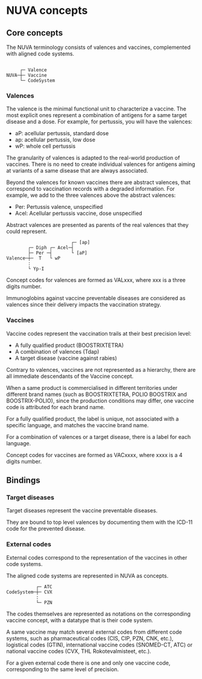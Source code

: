 # NUVA concepts #
## Core concepts ##
The NUVA terminology consists of valences and vaccines, complemented with aligned code systems.
```
                 
     ┌─ Valence 
NUVA─┼─ Vaccine   
     └─ CodeSystem
```
### Valences ###
The valence is the minimal functional unit to characterize a vaccine. The most explicit ones represent a combination of antigens for a same target disease and a dose. For example, for pertussis, you will have the valences:

- aP: acellular pertussis, standard dose
- ap: acellular pertussis, low dose
- wP: whole cell pertussis

The granularity of valences is adapted to the real-world production of vaccines. There is no need to create individual valences for antigens aiming at variants of a same disease that are always associated. 

Beyond the valences for known vaccines there are abstract valences, that correspond to vaccination records with a degraded information. For example, we add to the three valences above the abstract valences:

- Per: Pertussis valence, unspecified
- Acel: Acellular pertussis vaccine, dose unspecified

Abstract valences are presented as parents of the real valences that they could represent.
```
                        ┌─ [ap]
        ┌─ Diph ┌─ Acel─┤
        ├─ Per ─┤       └ [aP]
Valence─┼─  T   └ wP
        :
        └ Yp-I
```

Concept codes for valences are formed as VALxxx, where xxx is a three digits number.

Immunoglobins against vaccine preventable diseases are considered as valences since their delivery impacts the vaccination strategy.
### Vaccines ###
Vaccine codes represent the vaccination trails at their best precision level:
- A fully qualified product (BOOSTRIXTETRA)
- A combination of valences (Tdap)
- A target disease (vaccine against rabies)

Contrary to valences, vaccines are not represented as a hierarchy, there are all immediate descendants of the Vaccine concept.

When a same product is commercialised in different territories under different brand names (such as BOOSTRIXTETRA, POLIO BOOSTRIX and BOOSTRIX-POLIO), since the production conditions may differ, one vaccine code is attributed for each brand name.

For a fully qualified product, the label is unique, not associated with a specific language, and matches the vaccine brand name.

For a combination of valences or a target disease, there is a label for each language.

Concept codes for vaccines are formed as VACxxxx, where xxxx is a 4 digits number.

## Bindings ##
### Target diseases ###
Target diseases represent the vaccine preventable diseases.

They are bound to top level valences by documenting them with the ICD-11 code for the prevented disease.
### External codes ###
External codes correspond to the representation of the vaccines in other code systems.

The aligned code systems are represented in NUVA as concepts. 
```
           ┌─ ATC 
CodeSystem─┼─ CVX
           :   
           └─ PZN
```
The codes themselves are represented as notations on the corresponding vaccine concept, with a datatype that is their code system.

A same vaccine may match several external codes from different code systems, such as pharmaceutical codes (CIS, CIP, PZN, CNK, etc.), logistical codes (GTIN), international vaccine codes (SNOMED-CT, ATC) or national vaccine codes (CVX, THL Rokotevalmisteet, etc.).

For a given external code there is one and only one vaccine code, corresponding to the same level of precision.

